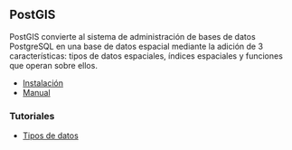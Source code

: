 ## PostGIS
PostGIS convierte al sistema de administración de bases de datos PostgreSQL en una base de datos espacial mediante la adición de 3 características: tipos de datos espaciales, índices espaciales y funciones que operan sobre ellos.


- [Instalación](https://github.com/mondeja/fullstack/tree/master/backend/src/013-db/postgresql/ext/postgis/install.md)
- [Manual](https://www.google.com/url?sa=t&rct=j&q=&esrc=s&source=web&cd=1&ved=2ahUKEwjE3Zyu3eTcAhULzIUKHX_xCBYQFjAAegQIABAC&url=https%3A%2F%2Fdownload.osgeo.org%2Fpostgis%2Fdocs%2Fpostgis-2.4.4.pdf&usg=AOvVaw0Owi4CZu5FP6ahaDb12atr)

### Tutoriales

- [Tipos de datos](https://github.com/mondeja/fullstack/tree/master/backend/src/013-db/postgresql/ext/postgis/tutoriales/tipos_de_datos.md)